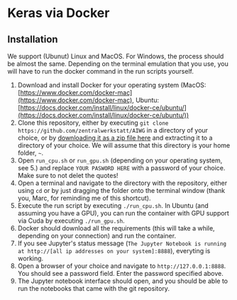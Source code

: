 # Keras via Docker

## Installation

We support (Ubunut) Linux and MacOS. For Windows, the process should be almost the same. Depending on the terminal emulation that you use, you will have to run the docker command in the run scripts yourself.

1. Download and install Docker for your operating system (MacOS: [https://www.docker.com/docker-mac](https://www.docker.com/docker-mac), Ubuntu: [https://docs.docker.com/install/linux/docker-ce/ubuntu/](https://docs.docker.com/install/linux/docker-ce/ubuntu/))
2. Clone this repository, either by executing `git clone https://github.com/zentralwerkstatt/AIWG` in a directory of your choice, or by [downloading it as a zip file here](https://github.com/zentralwerkstatt/AIWG/archive/master.zip) and extracting it to a directory of your choice. We will assume that this directory is your home folder, `~`.
3. Open `run_cpu.sh` or `run_gpu.sh` (depending on your operating system, see 5.) and replace `YOUR PASWORD HERE` with a password of your choice. Make sure to not delet the quotes!
4. Open a terminal and navigate to the directory with the repository, either using `cd` or by just dragging the folder onto the terminal window (thank you, Marc, for reminding me of this shortcut).
5. Execute the run script by executing `./run_cpu.sh`. In Ubuntu (and assuming you have a GPU), you can run the container with GPU support via Cuda by executing `./run_gpu.sh`.
6. Docker should download all the requirements (this will take a while, depending on your connection) and run the container.
7. If you see Jupyter's status message (`The Jupyter Notebook is running at http://[all ip addresses on your system]:8888`), everyting is working.
8. Open a browser of your choice and navigate to `http://127.0.0.1:8888`. You should see a password field. Enter the password specified above.
9. The Jupyter notebook interface should open, and you should be able to run the notebooks that came with the git repository.




